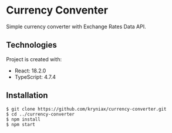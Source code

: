 # Currency Conventer

Simple currency converter with Exchange Rates Data API. 

## Technologies
Project is created with:
* React: 18.2.0
* TypeScript: 4.7.4

## Installation
```
$ git clone https://github.com/kryniax/currency-converter.git
$ cd ../currency-converter
$ npm install
$ npm start
```